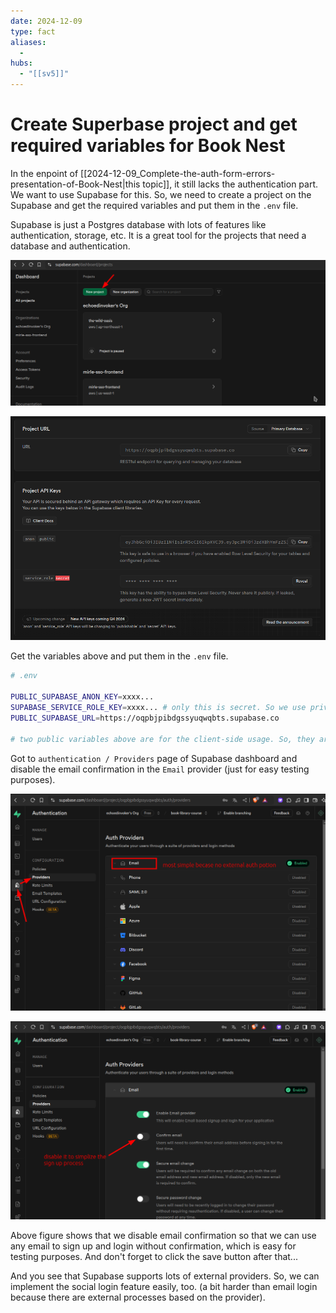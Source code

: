 ```yaml
---
date: 2024-12-09
type: fact
aliases:
  -
hubs:
  - "[[sv5]]"
---
```


# Create Superbase project and get required variables for Book Nest

In the enpoint of [[2024-12-09_Complete-the-auth-form-errors-presentation-of-Book-Nest|this topic]], it still lacks the authentication part. We want to use Supabase for this. So, we need to create a project on the Supabase and get the required variables and put them in the `.env` file.

Supabase is just a Postgres database with lots of features like authentication, storage, etc. It is a great tool for the projects that need a database and authentication.




![supa1.png](../../assets/imgs/supa1.png)

![supa2.png](../../assets/imgs/supa2.png)


Get the variables above and put them in the `.env` file.

```bash
# .env

PUBLIC_SUPABASE_ANON_KEY=xxxx...
SUPABASE_SERVICE_ROLE_KEY=xxxx... # only this is secret. So we use private env to store it.
PUBLIC_SUPABASE_URL=https://oqpbjpibdgssyuqwqbts.supabase.co

# two public variables above are for the client-side usage. So, they are public.

```

Got to `authentication / Providers` page of Supabase dashboard and disable the email confirmation in the `Email` provider (just for easy testing purposes).

![supa3.png](../../assets/imgs/supa3.png)

![supa4.png](../../assets/imgs/supa4.png)

Above figure shows that we disable email confirmation so that we can use any email to sign up and login without confirmation, which is easy for testing purposes. And don't forget to click the save button after that...

And you see that Supabase supports lots of external providers. So, we can implement the social login feature easily, too. (a bit harder than email login because there are external processes based on the provider).

